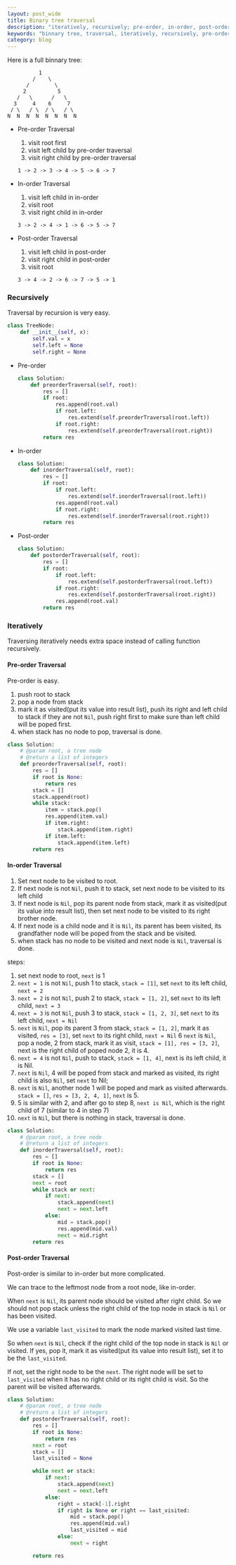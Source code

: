```yaml
---
layout: post_wide
title: Binary tree traversal
description: "iteratively, recursively; pre-order, in-order, post-order"
keywords: "binnary tree, traversal, iteratively, recursively, pre-order, in-order, post-order"
category: blog
---
```


Here is a full binnary tree:

```
          1
        /    \
      /        \
     2          5
   /   \      /   \
  3     4    6     7
 / \   / \  / \   / \
N  N  N  N  N  N  N  N
```

* Pre-order Traversal
    1. visit root first
    2. visit left child by pre-order traversal
    3. visit right child by pre-order traversal

    ```
    1 -> 2 -> 3 -> 4 -> 5 -> 6 -> 7
    ```

* In-order Traversal
    1. visit left child in in-order
    2. visit root
    3. visit right child in in-order

    ```
    3 -> 2 -> 4 -> 1 -> 6 -> 5 -> 7
    ```

* Post-order Traversal
    1. visit left child in post-order
    2. visit right child in post-order
    3. visit root

    ```
    3 -> 4 -> 2 -> 6 -> 7 -> 5 -> 1
    ```

### Recursively

Traversal by recursion is very easy.

```python
class TreeNode:
    def __init__(self, x):
        self.val = x
        self.left = None
        self.right = None
```

*  Pre-order

    ```python
    class Solution:
        def preorderTraversal(self, root):
            res = []
            if root:
                res.append(root.val)
                if root.left:
                    res.extend(self.preorderTraversal(root.left))
                if root.right:
                    res.extend(self.preorderTraversal(root.right))
            return res
    ```

*  In-order

    ```python
    class Solution:
        def inorderTraversal(self, root):
            res = []
            if root:
                if root.left:
                    res.extend(self.inorderTraversal(root.left))
                res.append(root.val)
                if root.right:
                    res.extend(self.inorderTraversal(root.right))
            return res
    ```


*  Post-order

    ```python
    class Solution:
        def postorderTraversal(self, root):
            res = []
            if root:
                if root.left:
                    res.extend(self.postorderTraversal(root.left))
                if root.right:
                    res.extend(self.postorderTraversal(root.right))
                res.append(root.val)
            return res
    ```

### Iteratively
Traversing iteratively needs extra space instead of calling function recursively.

#### Pre-order Traversal

Pre-order is easy. 

1. push root to stack
2. pop a node from stack
3. mark it as visited(put its value into result list), push its right and left child to stack if they are not `Nil`, push right first to make sure than left child will be poped first.
4. when stack has no node to pop, traversal is done.

```python
class Solution:
    # @param root, a tree node
    # @return a list of integers
    def preorderTraversal(self, root):
        res = []
        if root is None:
            return res
        stack = []
        stack.append(root)
        while stack:
            item = stack.pop()
            res.append(item.val)
            if item.right:
                stack.append(item.right)
            if item.left:
                stack.append(item.left)
        return res
```


#### In-order Traversal

1. Set next node to be visited to root.
2. If next node is not `Nil`, push it to stack, set next node to be visited to its left child
3. If next node is `Nil`, pop its parent node from stack, mark it as visited(put its value into result list), then set next node to be visited to its right brother node.
4. If next node is a child node and it is `Nil`, its parent has been visited, its grandfather node will be poped from the stack and be visited.
5. when stack has no node to be visited and next node is `Nil`, traversal is done.

steps:

1. set next node to root, `next` is 1
2. `next = 1` is not `Nil`, push 1 to stack, `stack = [1]`, set `next` to its left child, `next = 2`
3. `next = 2` is not `Nil`, push 2 to stack, `stack = [1, 2]`, set `next` to its left child, `next = 3`
4. `next = 3` is not `Nil`, push 3 to stack, `stack = [1, 2, 3]`, set `next` to its left child, `next = Nil`
5. `next` is `Nil`, pop its parent 3 from stack, `stack = [1, 2]`, mark it as visited, `res = [3]`, set `next` to its right child, `next = Nil`
6  `next` is `Nil`, pop a node, 2 from stack, mark it as visit, `stack = [1], res = [3, 2]`, next is the right child of poped node 2, it is 4.
7. `next = 4` is not `Nil`, push to stack, `stack = [1, 4]`, next is its left child, it is Nil.
8. `next` is `Nil`, 4 will be poped from stack and marked as visited, its right child is also `Nil`, set `next` to Nil;
9. `next` is `Nil`, another node 1 will be poped and mark as visited afterwards. `stack = []`, `res = [3, 2, 4, 1]`, `next` is 5.
10.  5 is similar with 2, and after go to step 8, `next is Nil`, which is the right child of 7 (similar to 4 in step 7)
11. `next` is `Nil`, but there is nothing in stack, traversal is done.


```python
class Solution:
    # @param root, a tree node
    # @return a list of integers
    def inorderTraversal(self, root):
        res = []
        if root is None:
            return res
        stack = []
        next = root
        while stack or next:
            if next:
                stack.append(next)
                next = next.left
            else:
                mid = stack.pop()
                res.append(mid.val)
                next = mid.right
        return res
```

#### Post-order Traversal

Post-order is similar to in-order but more complicated. 

We can trace to the leftmost node from a root node, like in-order.

When `next` is `Nil`, its parent node should be visited after right child. So we should not pop stack unless the right child of the top node in stack is `Nil` or has been visited.

We use a variable `last_visited` to mark the node marked visited last time.

So when `next` is `Nil`, check if the right child of the top node in stack is `Nil` or visited. If yes, pop it, mark it as visited(put its value into result list), set it to be the `last_visited`. 

If not, set the right node to be the `next`. The right node will be set to `last_visited` when it has no right child or its right child is visit. So the parent will be visited afterwards.

```python
class Solution:
    # @param root, a tree node
    # @return a list of integers
    def postorderTraversal(self, root):
        res = []
        if root is None:
            return res
        next = root
        stack = []
        last_visited = None

        while next or stack:
            if next:
                stack.append(next)
                next = next.left
            else:
                right = stack[-1].right
                if right is None or right == last_visited:
                    mid = stack.pop()
                    res.append(mid.val)
                    last_visited = mid
                else:
                    next = right

        return res
```

